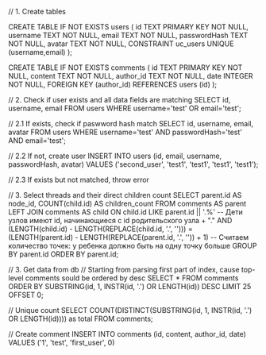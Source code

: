 // 1. Create tables

CREATE TABLE IF NOT EXISTS users (
  id TEXT PRIMARY KEY NOT NULL,
  username TEXT NOT NULL,
  email TEXT NOT NULL,
  passwordHash TEXT NOT NULL,
  avatar TEXT NOT NULL,
  CONSTRAINT uc_users UNIQUE (username,email)
);

CREATE TABLE IF NOT EXISTS comments (
  id TEXT PRIMARY KEY NOT NULL,
  content TEXT NOT NULL,
  author_id TEXT NOT NULL,
  date INTEGER NOT NULL,
  FOREIGN KEY (author_id) REFERENCES users (id)
);

// 2. Check if user exists and all data fields are matching
SELECT id, username, email FROM users WHERE username='test' OR email='test';

// 2.1 If exists, check if paswword hash match
SELECT id, username, email, avatar  FROM users WHERE username='test' AND passwordHash='test' AND email='test';

// 2.2 If not, create user
INSERT INTO users (id, email, username, passwordHash, avatar) VALUES ('second_user', 'test1', 'test1', 'test1', 'test1');

// 2.3 If exists but not matched, throw error

// 3. Select threads and their direct children count
SELECT
    parent.id AS node_id,
    COUNT(child.id) AS children_count
FROM
    comments AS parent
LEFT JOIN
    comments AS child
ON
    child.id LIKE parent.id || '.%'  -- Дети узлов имеют id, начинающиеся с id родительского узла + "."
    AND (LENGTH(child.id) - LENGTH(REPLACE(child.id, '.', ''))) = (LENGTH(parent.id) - LENGTH(REPLACE(parent.id, '.', '')) + 1)
    -- Считаем количество точек: у ребенка должно быть на одну точку больше
GROUP BY
    parent.id
ORDER BY
    parent.id;

// 3. Get data from db
// Starting from parsing first part of index, cause top-level comments sould be ordered by desc
SELECT * FROM comments ORDER BY SUBSTRING(id, 1, INSTR(id, '.') OR LENGTH(id)) DESC LIMIT 25 OFFSET 0;

// Unique count
SELECT COUNT(DISTINCT(SUBSTRING(id, 1, INSTR(id, '.') OR LENGTH(id)))) as total FROM comments;

// Create comment
INSERT INTO comments (id, content, author_id, date) VALUES ('1', 'test', 'first_user', 0)
